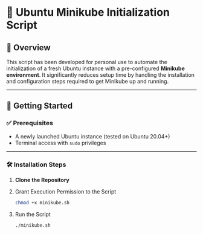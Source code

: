 # 🐧 Ubuntu Minikube Initialization Script

## 📘 Overview

This script has been developed for personal use to automate the initialization of a fresh Ubuntu instance with a pre-configured **Minikube environment**. It significantly reduces setup time by handling the installation and configuration steps required to get Minikube up and running.

---

## 🚀 Getting Started

### ✅ Prerequisites

- A newly launched Ubuntu instance (tested on Ubuntu 20.04+)
- Terminal access with `sudo` privileges

---

### 🛠️ Installation Steps

1. **Clone the Repository**

2. Grant Execution Permission to the Script
      ```bash
   chmod +x minikube.sh

4. Run the Script
    ```bash
   ./minikube.sh
